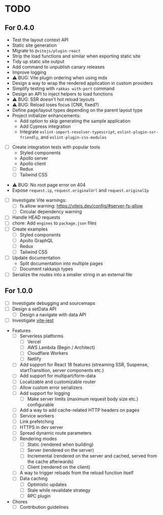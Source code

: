 # TODO

## For 0.4.0
- Test the layout context API
- Static site generation
- Migrate to `@vitejs/plugin-react`
- Strip the load functions and similar when exporting static site
- Tidy up static site output
- Add command to unpublish canary releases
- Improve logging
- ⚠️ BUG: Vite plugin ordering when using mdx
- Design a way to wrap the rendered application in custom providers
- Simplify testing with `rakkas with-port` command
- Design an API to inject helpers to load functions
- ⚠️ BUG: SSR doesn't hot reload layouts
- ⚠️ BUG: Reload loses focus (CNR, fixed?)
- Define page/layout types depending on the parent layout type
- Project initializer enhancements:
  - Add option to skip generating the sample application
  - Add Cypress integration
  - Integrate `eslint-import-resolver-typescript`, `eslint-plugin-ssr-friendly`, and `eslint-plugin-css-modules`
- [ ] Create integration tests with popular tools
  - Styled components
  - Apollo server
  - Apollo client
  - [ ] Redux
  - [ ] Tailwind CSS
- ⚠️ BUG: No root page error on 404
- Expose `request.ip`, `request.originalUrl` and `request.originalIp`
- [ ] Investigate Vite warnings:
  - [ ] fs.allow warning: https://vitejs.dev/config/#server-fs-allow
  - [ ] Circular dependency warning
- [ ] Handle HEAD requests
- [ ] chore: Add `engines` to `package.json` files
- [ ] Create examples
  - [ ] Styled components
  - [ ] Apollo GraphQL
  - [ ] Redux
  - [ ] Tailwind CSS
- [ ] Update documentation
  - Split documentation into multiple pages
  - [ ] Document rakkasjs types
- [ ] Serialize the routes into a smaller string in an external file

## For 1.0.0
- [ ] Investigate debugging and sourcemaps
- [ ] Design a setData API
  - [ ] Design a navigate with data API
- [ ] Investigate [vite-jest](https://github.com/sodatea/vite-jest)
- Features
  - [ ] Serverless platforms
    - [ ] Vercel
    - [ ] AWS Lambda (Begin / Architect)
    - [ ] Cloudflare Workers
    - [ ] Netlify
  - [ ] Add support for React 18 features (streaming SSR, Suspense, startTransition, server components etc.)
  - [ ] Add support for multipart/form-data
  - [ ] Localizable and customizable router
  - [ ] Allow custom error serializers
  - [ ] Add support for logging
 	- [ ] Make server limits (maximum request body size etc.) configurable
  - [ ] Add a way to add cache-related HTTP headers on pages
  - [ ] Service workers
  - [ ] Link prefetching
  - [ ] HTTPS in dev server
  - [ ] Spread dynamic route parameters
  - [ ] Rendering modes
    - [ ] Static (rendered when building)
    - [ ] Server (rendered on the server)
    - [ ] Incremental (rendered on the server and cached, served from the cache afterwards)
    - [ ] Client (rendered on the client)
  - [ ] A way to trigger reloads from the reload function itself
  - [ ] Data caching
  	- [ ] Optimistic updates
  	- [ ] Stale while revalidate strategy
	- [ ] RPC plugin
- Chores
  - [ ] Contribution guidelines
